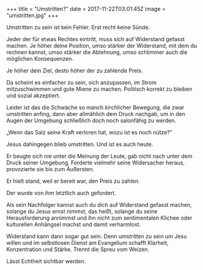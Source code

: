 +++
title = "Umstritten?"
date = 2017-11-22T03:01:45Z
image = "umstritten.jpg"
+++

Umstritten zu sein ist kein Fehler. Erst recht keine Sünde.

Jeder der für etwas Rechtes eintritt, muss sich auf Widerstand gefasst machen. Je höher deine Position, umso stärker der Widerstand, mit dem du rechnen kannst, umso stärker die Ablehnung, umso schlimmer auch die möglichen Konsequenzen.

Je höher dein Ziel, desto höher der zu zahlende Preis.

Da scheint es einfacher zu sein, sich anzupassen, im Strom mitzuschwimmen und gute Miene zu machen. Politisch korrekt zu bleiben und sozial akzeptiert. 

Leider ist das die Schwäche so manch kirchlicher Bewegung, die zwar umstritten anfing, dann aber allmählich dem Druck nachgab, um in den Augen der Umgebung schließlich doch noch salonfähig zu werden.

„Wenn das Salz seine Kraft verloren hat, wozu ist es noch nütze?”

Jesus dahingegen blieb umstritten. Und ist es auch heute.

Er beugte sich nie unter die Meinung der Leute, gab nicht nach unter dem Druck seiner Umgebung. Forderte vielmehr seine Widersacher heraus, provozierte sie bis zum Äußersten.

Er hielt stand, weil er bereit war, den Preis zu zahlen.

Der wurde von ihm letztlich auch gefordert.

Als sein Nachfolger kannst auch du dich auf Widerstand gefasst machen, solange du Jesus ernst nimmst, das heißt, solange du seine Herausforderung annimmst und ihn nicht zum sentimentalen Klichee oder kulturellen Anhängsel machst und damit verharmlost. 

Widerstand kann dann sogar gut sein. Denn umstritten zu sein um Jesu willen und im selbstlosen Dienst am Evangelium schafft Klarheit, Konzentration und Stärke. Trennt die Spreu vom Weizen. 

Lässt Echtheit sichtbar werden.